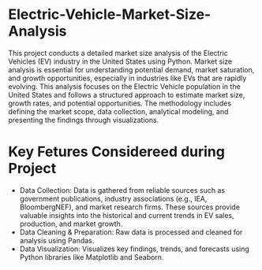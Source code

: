 # Electric-Vehicle-Market-Size-Analysis

This project conducts a detailed market size analysis of the Electric Vehicles (EV) industry in the United States using Python. Market size analysis is essential for understanding potential demand, market saturation, and growth opportunities, especially in industries like EVs that are rapidly evolving.
This analysis focuses on the Electric Vehicle population in the United States and follows a structured approach to estimate market size, growth rates, and potential opportunities. The methodology includes defining the market scope, data collection, analytical modeling, and presenting the findings through visualizations.

# Key Fetures Considereed during Project 
* Data Collection: Data is gathered from reliable sources such as government publications, industry associations (e.g., IEA, BloombergNEF), and market research firms. These sources provide valuable insights into the historical and current trends in EV sales, production, and market growth.
* Data Cleaning & Preparation: Raw data is processed and cleaned for analysis using Pandas.
* Data Visualization: Visualizes key findings, trends, and forecasts using Python libraries like Matplotlib and Seaborn.

